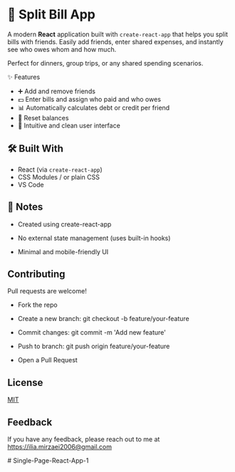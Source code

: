 # 💸 Split Bill App

A modern **React** application built with `create-react-app` that helps you split bills with friends. Easily add friends, enter shared expenses, and instantly see who owes whom and how much.

Perfect for dinners, group trips, or any shared spending scenarios.




✨ Features

- ➕ Add and remove friends
- 💵 Enter bills and assign who paid and who owes
- 📊 Automatically calculates debt or credit per friend
- 🔄 Reset balances
- 🧠 Intuitive and clean user interface
## 🛠 Built With

- React (via `create-react-app`)
- CSS Modules / or plain CSS
- VS Code
## 📌 Notes
- Created using create-react-app

- No external state management (uses built-in hooks)

- Minimal and mobile-friendly UI
## Contributing


Pull requests are welcome!

- Fork the repo

- Create a new branch: git checkout -b feature/your-feature

- Commit changes: git commit -m 'Add new feature'

- Push to branch: git push origin feature/your-feature

- Open a Pull Request



## License

[MIT](https://choosealicense.com/licenses/mit/)


## Feedback

If you have any feedback, please reach out to me at https://ilia.mirzaei2006@gmail.com


#   S i n g l e - P a g e - R e a c t - A p p - 1 
 
 
